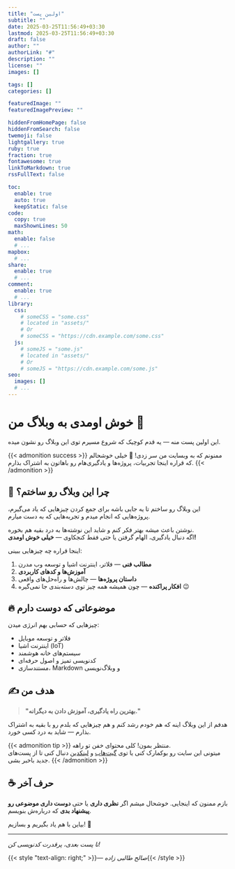 ```yaml
---
title: "اولین پست"
subtitle: ""
date: 2025-03-25T11:56:49+03:30
lastmod: 2025-03-25T11:56:49+03:30
draft: false
author: ""
authorLink: "#"
description: ""
license: ""
images: []

tags: []
categories: []

featuredImage: ""
featuredImagePreview: ""

hiddenFromHomePage: false
hiddenFromSearch: false
twemoji: false
lightgallery: true
ruby: true
fraction: true
fontawesome: true
linkToMarkdown: true
rssFullText: false

toc:
  enable: true
  auto: true
  keepStatic: false
code:
  copy: true
  maxShownLines: 50
math:
  enable: false
  # ...
mapbox:
  # ...
share:
  enable: true
  # ...
comment:
  enable: true
  # ...
library:
  css:
    # someCSS = "some.css"
    # located in "assets/"
    # Or
    # someCSS = "https://cdn.example.com/some.css"
  js:
    # someJS = "some.js"
    # located in "assets/"
    # Or
    # someJS = "https://cdn.example.com/some.js"
seo:
  images: []
  # ...
---
```


<!--more-->

# خوش اومدی به وبلاگ من 🚀

این اولین پست منه — یه قدم کوچیک که شروع مسیرم توی این وبلاگ رو نشون میده.

{{< admonition success >}}
ممنونم که به وبسایت من سر زدی! 🎉 خیلی خوشحالم که قراره اینجا تجربیات، پروژه‌ها و یادگیری‌هام رو باهاتون به اشتراک بذارم.
{{< /admonition >}}

## 🌱 چرا این وبلاگ رو ساختم؟

این وبلاگ رو ساختم تا یه جایی باشه برای جمع کردن چیزهایی که یاد می‌گیرم، پروژه‌هایی که انجام میدم و تجربه‌هایی که به دست میارم.

نوشتن باعث میشه بهتر فکر کنم و شاید این نوشته‌ها به درد بقیه هم بخوره.  
اگه دنبال یادگیری، الهام گرفتن یا حتی فقط کنجکاوی — **خیلی خوش اومدی!**

اینجا قراره چه چیزهایی ببینی:

1. **مطالب فنی** — فلاتر، اینترنت اشیا و توسعه وب مدرن
2. **آموزش‌ها و کدهای کاربردی**
3. **داستان پروژه‌ها** — چالش‌ها و راه‌حل‌های واقعی
4. **افکار پراکنده** — چون همیشه همه چیز توی دسته‌بندی جا نمی‌گیره 😉

## 🔥 موضوعاتی که دوست دارم

چیزهایی که حسابی بهم انرژی میدن:

- فلاتر و توسعه موبایل
- اینترنت اشیا (IoT)
- سیستم‌های خانه هوشمند
- کدنویسی تمیز و اصول حرفه‌ای
- مستندسازی، Markdown و وبلاگ‌نویسی

## ✍️ هدف من

> **"بهترین راه یادگیری، آموزش دادن به دیگرانه."**

هدفم از این وبلاگ اینه که هم خودم رشد کنم و هم چیزهایی که بلدم رو با بقیه به اشتراک بذارم — شاید به درد کسی خورد.

{{< admonition tip >}}
منتظر بمون! کلی محتوای خفن تو راهه.  
میتونی این سایت رو بوکمارک کنی یا توی [گیت‌هاب](https://github.com/) و [لینکدین](https://linkedin.com/) دنبال کنی تا از پست‌های جدید باخبر بشی.
{{< /admonition >}}

## ☕ حرف آخر

بازم ممنون که اینجایی. خوشحال میشم اگر **نظری داری** یا حتی **دوست داری موضوعی رو پیشنهاد بدی** که درباره‌ش بنویسم.

بیاین با هم یاد بگیریم و بسازیم! 💪

---

*تا پست بعدی، پرقدرت کدنویسی کن!*

{{< style "text-align: right;" >}}— _صالح طالبی زاده_{{< /style >}}
